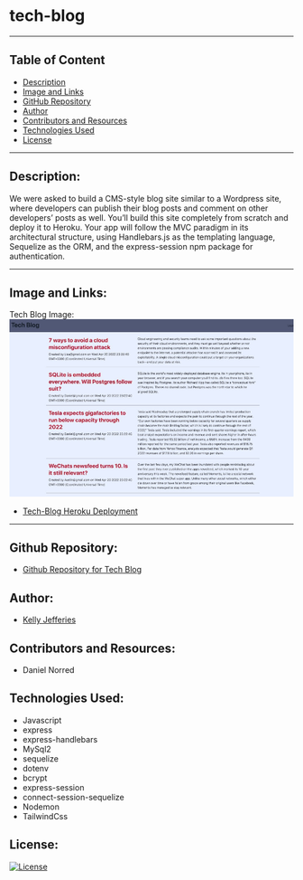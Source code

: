 # tech-blog
-------







## Table of Content

- [Description](#description)
- [Image and Links](#image-and-links)
- [GitHub Repository](#github-repository)
- [Author](#author)  
- [Contributors and Resources](#contributors-and-resources)
- [Technologies Used](#technologies-used) 
- [License](#license)

-------
## Description:  
We were asked to build a CMS-style blog site similar to a Wordpress site, where developers can publish their blog posts and comment on other developers’ posts as well. You’ll build this site completely from scratch and deploy it to Heroku. Your app will follow the MVC paradigm in its architectural structure, using Handlebars.js as the templating language, Sequelize as the ORM, and the express-session npm package for authentication.

-------
## Image and Links:

Tech Blog Image:
![Screenshot of Tech Blog Site](./public/images/tech-blog.jpg)

- [Tech-Blog Heroku Deployment](https://tech-blog-11.herokuapp.com/)

----
## Github Repository:

- [Github Repository for Tech Blog](https://github.com/ksjefferies/tech-blog)

## Author:

- [Kelly Jefferies](https://github.com/ksjefferies)

## Contributors and Resources:

- Daniel Norred

## Technologies Used:
- Javascript
- express
- express-handlebars
- MySql2
- sequelize
- dotenv
- bcrypt
- express-session
- connect-session-sequelize 
- Nodemon
- TailwindCss

## License:

[![License](https://img.shields.io/badge/License-MIT%20License-Green)](http://choosealicense.com/licenses/mit/)
